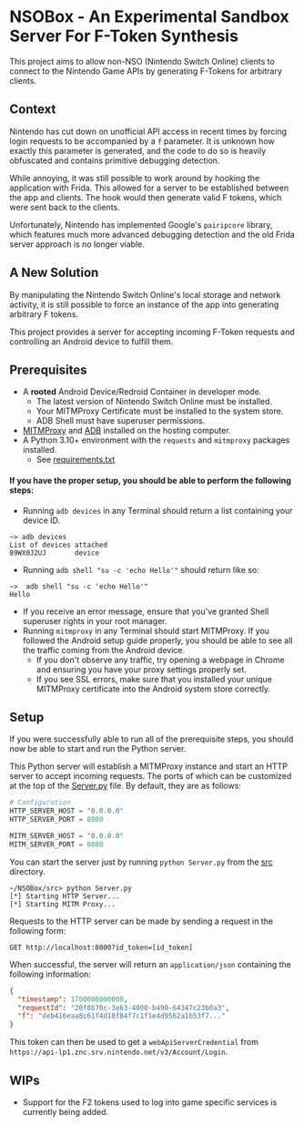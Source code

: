 # NSOBox - An Experimental Sandbox Server For F-Token Synthesis
This project aims to allow non-NSO (Nintendo Switch Online) clients to connect to the Nintendo Game APIs by generating F-Tokens for arbitrary clients.

## Context
Nintendo has cut down on unofficial API access in recent times by forcing login requests to be accompanied by a `f` parameter. It is unknown how exactly this parameter is generated, and the code to do so is heavily obfuscated and contains primitive debugging detection.

While annoying, it was still possible to work around by hooking the application with Frida. This allowed for a server to be established between the app and clients. The hook would then generate valid F tokens, which were sent back to the clients.

Unfortunately, Nintendo has implemented Google's `pairipcore` library, which features much more advanced debugging detection and the old Frida server approach is no longer viable.

## A New Solution
By manipulating the Nintendo Switch Online's local storage and network activity, it is still possible to force an instance of the app into generating arbitrary F tokens.

This project provides a server for accepting incoming F-Token requests and controlling an Android device to fulfill them.

## Prerequisites
- A **rooted** Android Device/Redroid Container in developer mode.
    - The latest version of Nintendo Switch Online must be installed.
    - Your MITMProxy Certificate must be installed to the system store.
    - ADB Shell must have superuser permissions.
- [MITMProxy](https://mitmproxy.org/) and [ADB](https://developer.android.com/tools/adb) installed on the hosting computer.
- A Python 3.10+ environment with the `requests` and `mitmproxy` packages installed.
    - See [requirements.txt](requirements.txt)

#### If you have the proper setup, you should be able to perform the following steps:
- Running `adb devices` in any Terminal should return a list containing your device ID.
```shell
~> adb devices
List of devices attached
89WX0J2UJ       device
```
- Running `adb shell "su -c 'echo Hello'"` should return like so:
```shell
~>  adb shell "su -c 'echo Hello'"
Hello
```
- If you receive an error message, ensure that you've granted Shell superuser rights in your root manager.
- Running `mitmproxy` in any Terminal should start MITMProxy. If you followed the Android setup guide properly, you should be able to see all the traffic coming from the Android device.
    - If you don't observe any traffic, try opening a webpage in Chrome and ensuring you have your proxy settings properly set.
    - If you see SSL errors, make sure that you installed your unique MITMProxy certificate into the Android system store correctly.

## Setup
If you were successfully able to run all of the prerequisite steps, you should now be able to start and run the Python server.

This Python server will establish a MITMProxy instance and start an HTTP server to accept incoming requests. The ports of which can be customized at the top of the [Server.py](src/Server.py) file. By default, they are as follows:
```python
# Configuration
HTTP_SERVER_HOST = "0.0.0.0"
HTTP_SERVER_PORT = 8000

MITM_SERVER_HOST = "0.0.0.0"
MITM_SERVER_PORT = 8080
```
You can start the server just by running `python Server.py` from the [src](src/) directory.
```shell
~/NSOBox/src> python Server.py
[*] Starting HTTP Server...
[*] Starting MITM Proxy...
```
Requests to the HTTP server can be made by sending a request in the following form:
```shell
GET http://localhost:8000?id_token=[id_token]
```
When successful, the server will return an `application/json` containing the following information:
```json
{
  "timestamp": 1700000000000,
  "requestId": "20f8b70c-3e63-4800-b490-64347c23b0a3",
  "f": "deb416eaa8c61f4d18f84f7c1f1e4d9562a1b53f7..."
}
```
This token can then be used to get a `webApiServerCredential` from `https://api-lp1.znc.srv.nintendo.net/v3/Account/Login`.

## WIPs
- Support for the F2 tokens used to log into game specific services is currently being added.
